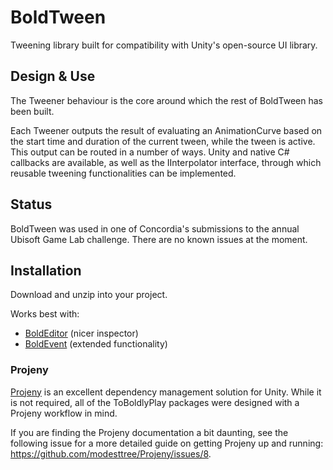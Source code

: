 # BoldTween
Tweening library built for compatibility with Unity's open-source UI library.

## Design & Use
The Tweener behaviour is the core around which the rest of BoldTween has been built.

Each Tweener outputs the result of evaluating an AnimationCurve based on the start time and duration of the current tween, while the tween is active. This output can be routed in a number of ways. Unity and native C# callbacks are available, as well as the IInterpolator interface, through which reusable tweening functionalities can be implemented.

## Status
BoldTween was used in one of Concordia's submissions to the annual Ubisoft Game Lab challenge. There are no known issues at the moment.

## Installation
Download and unzip into your project.

Works best with:
* [BoldEditor](https://github.com/ophilbinbriscoe/BoldEditor) (nicer inspector)
* [BoldEvent](https://github.com/ophilbinbriscoe/BoldEvent) (extended functionality)

### Projeny
[Projeny](https://github.com/modesttree/Projeny) is an excellent dependency management solution for Unity. While it is not required, all of the ToBoldlyPlay packages were designed with a Projeny workflow in mind.

If you are finding the Projeny documentation a bit daunting, see the following issue for a more detailed guide on getting Projeny up and running: https://github.com/modesttree/Projeny/issues/8.
